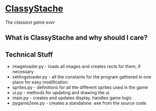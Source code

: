 [ClassyStache](http://tomshen.github.com/ClassyStache/)
============
_The classiest game ever_

What is ClassyStache and why should I care?
-------------------------------------------

Technical Stuff
---------------
* imageloader.py - loads all images and creates rects for them, if necessary
* settingsloader.py - all the constants for the program gathered in one place for easy modification
* sprites.py - definitions for all the different sprites used in the game
* ui.py - methods for updating and drawing the ui
* main.py - creates and updates display, handles game logic
* pygame2exe.py - creates a standalone .exe from the source code


